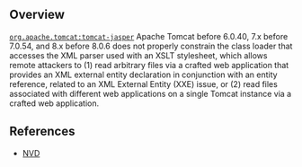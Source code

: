 ## Overview
[`org.apache.tomcat:tomcat-jasper`](http://search.maven.org/#search%7Cga%7C1%7Ca%3A%22tomcat-jasper%22)
Apache Tomcat before 6.0.40, 7.x before 7.0.54, and 8.x before 8.0.6 does not properly constrain the class loader that accesses the XML parser used with an XSLT stylesheet, which allows remote attackers to (1) read arbitrary files via a crafted web application that provides an XML external entity declaration in conjunction with an entity reference, related to an XML External Entity (XXE) issue, or (2) read files associated with different web applications on a single Tomcat instance via a crafted web application.

## References
- [NVD](https://web.nvd.nist.gov/view/vuln/detail?vulnId=CVE-2014-0119)